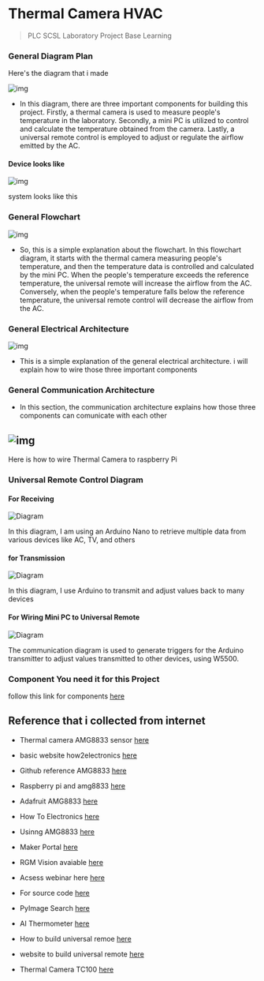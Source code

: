 # Thermal Camera HVAC

> PLC SCSL Laboratory Project Base Learning

### General Diagram Plan

Here's the diagram that i made

![img](doc/img/diagram_plan.png)

- In this diagram, there are three important components for building this project. Firstly, a thermal camera is used to measure people's temperature in the laboratory. Secondly, a mini PC is utilized to control and calculate the temperature obtained from the camera. Lastly, a universal remote control is employed to adjust or regulate the airflow emitted by the AC.

#### Device looks like

![img](doc/img/device.png)

system looks like this

### General Flowchart

![img](doc/img/flowchart.png)

- So, this is a simple explanation about the flowchart. In this flowchart diagram, it starts with the thermal camera measuring people's temperature, and then the temperature data is controlled and calculated by the mini PC. When the people's temperature exceeds the reference temperature, the universal remote will increase the airflow from the AC. Conversely, when the people's temperature falls below the reference temperature, the universal remote control will decrease the airflow from the AC.

### General Electrical Architecture

![img](doc/img/electrical_architecture.png)

- This is a simple explanation of the general electrical architecture. i will explain how to wire those three important components

### General Communication Architecture

- In this section, the communication architecture explains how those three components can comunicate with each other

![img](doc/img/communication_architecture.png)
---



Here is how to wire Thermal Camera to raspberry Pi
### Universal Remote Control Diagram
#### For Receiving
![Diagram](doc/img/ur_receiver.png)

In this diagram, I am using an Arduino Nano to retrieve multiple data from various devices like AC, TV, and others

#### for Transmission
![Diagram](doc/img/ur_transmitter.png)

In this diagram, I use Arduino to transmit and adjust values back to many devices

#### For Wiring Mini PC to Universal Remote
![Diagram](doc/img/ur_trigger.png)

The communication diagram is used to generate triggers for the Arduino transmitter to adjust values transmitted to other devices, using W5500.

### Component You need it for this Project

follow this link for components [here](https://docs.google.com/spreadsheets/d/1vpriAi5HHOCgwNC7Mt6s1HICf34Qzx8J2fEp0PEnn2U/edit#gid=0)

## Reference that i collected from internet

- Thermal camera AMG8833 sensor [here](https://learn.adafruit.com/adafruit-amg8833-8x8-thermal-camera-sensor)

- basic website how2electronics [here](https://how2electronics.com/diy-thermal-camera-with-raspberry-pi-amg8833-sensor/)

- Github reference AMG8833 [here](https://github.com/adafruit/Adafruit_AMG88xx_python)

- Raspberry pi and amg8833 [here](https://how2electronics.com/diy-thermal-camera-with-raspberry-pi-amg8833-sensor/)

- Adafruit AMG8833 [here](https://github.com/adafruit/Adafruit_AMG88xx_python)

- How To Electronics [here](https://www.youtube.com/watch?v=piVV-5RuX2o)

- Usinng AMG8833 [here](https://github.com/makerportal/AMG8833_IR_cam)

- Maker Portal [here](https://github.com/makerportal)

- RGM Vision avaiable [here](https://www.rgmvision.com/infrared-computer-vision/)

- Acsess webinar here [here](https://www.youtube.com/watch?v=0o2d46kyR1Q)

- For source code [here](https://pyimagesearch.com/2022/10/10/introduction-to-infrared-vision-near-vs-mid-far-infrared-images/)

- PyImage Search [here](https://pyimagesearch.com/2022/10/24/thermal-vision-fever-detector-with-python-and-opencv-starter-project/)

- AI Thermometer [here](https://github.com/tomasz-lewicki/ai-thermometer)

- How to build universal remoe [here](https://www.youtube.com/watch?v=m7z4CU5mw9E)

- website to build universal remote [here](https://www.viralsciencecreativity.com/post/universal-ir-remote-controller)

- Thermal Camera TC100 [here](https://github.com/leswright1977/PyThermalCamera/)
